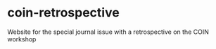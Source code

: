 # coin-retrospective
Website for the special journal issue with a retrospective on the COIN workshop
